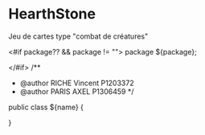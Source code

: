 # HearthStone
Jeu de cartes type "combat de créatures" 



<#if package?? && package != "">
package ${package};

</#if>
/**
 * @author RICHE Vincent P1203372
 * @author PARIS AXEL    P1306459
 */

public class ${name}
{

}

